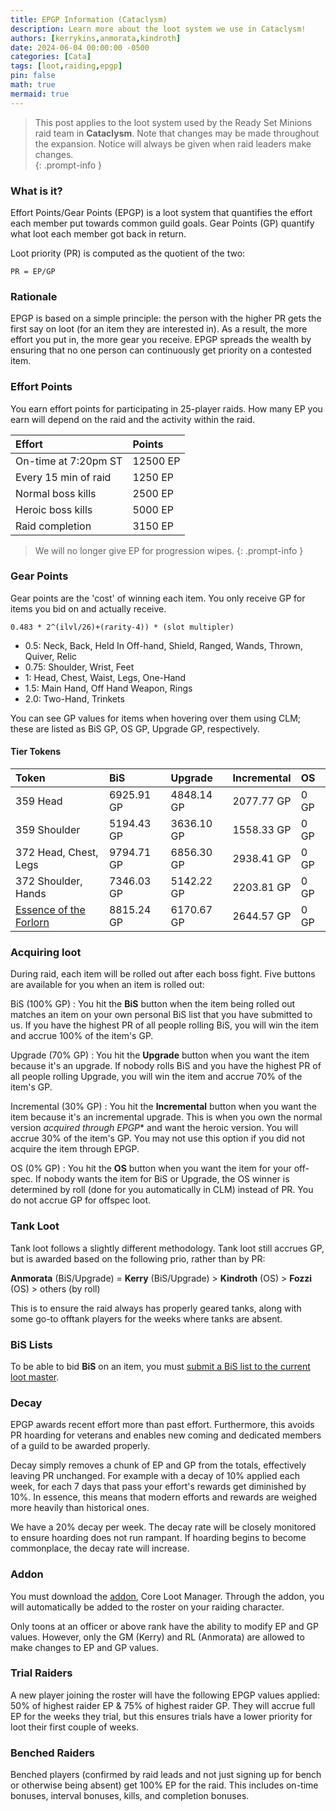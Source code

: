 ```yaml
---
title: EPGP Information (Cataclysm)
description: Learn more about the loot system we use in Cataclysm!
authors: [kerrykins,anmorata,kindroth]
date: 2024-06-04 00:00:00 -0500
categories: [Cata]
tags: [loot,raiding,epgp]
pin: false
math: true
mermaid: true
---
```


> This post applies to the loot system used by the Ready Set Minions raid team in **Cataclysm**. Note that changes may be made throughout the expansion. Notice will always be given when raid leaders make changes.   
{: .prompt-info }

### What is it?

Effort Points/Gear Points (EPGP) is a loot system that quantifies the effort each member put towards common guild goals. Gear Points (GP) quantify what loot each member got back in return.

Loot priority (PR) is computed as the quotient of the two:

```PR = EP/GP```

### Rationale

EPGP is based on a simple principle: the person with the higher PR gets the first say on loot (for an item they are interested in). As a result, the more effort you put in, the more gear you receive. EPGP spreads the wealth by ensuring that no one person can continuously get priority on a contested item.

### Effort Points

You earn effort points for participating in 25-player raids. How many EP you earn will depend on the raid and the activity within the raid.

| Effort                | Points         |
| :--------------------------- | :--------------- |
| On-time at 7:20pm ST         | 12500 EP   |
| Every 15 min of raid        | 1250 EP   |
| Normal boss kills        |  2500 EP   |
| Heroic boss kills      | 5000 EP   |
| Raid completion     | 3150 EP   |

> We will no longer give EP for progression wipes. 
{: .prompt-info }

### Gear Points

Gear points are the 'cost' of winning each item. You only receive GP for items you bid on and actually receive.

```0.483 * 2^(ilvl/26)+(rarity-4)) * (slot multipler)```

- 0.5: Neck, Back, Held In Off-hand, Shield, Ranged, Wands, Thrown, Quiver, Relic
- 0.75: Shoulder, Wrist, Feet
- 1: Head, Chest, Waist, Legs, One-Hand
- 1.5: Main Hand, Off Hand Weapon, Rings
- 2.0: Two-Hand, Trinkets

You can see GP values for items when hovering over them using CLM; these are listed as BiS GP, OS GP, Upgrade GP, respectively.

#### Tier Tokens

| Token                | BiS         | Upgrade | Incremental | OS |
| :-------------- | :-------------- | :-------------- | :-------------- |:-------------- |
| 359 Head       | 6925.91 GP   | 4848.14 GP   | 2077.77 GP   | 0 GP  |
| 359 Shoulder |  5194.43 GP   | 3636.10 GP   | 1558.33  GP   | 0 GP  |
| 372 Head, Chest, Legs        |  9794.71 GP   | 6856.30 GP   | 2938.41 GP   | 0 GP  |
| 372 Shoulder, Hands    |  7346.03 GP   | 5142.22 GP   | 2203.81 GP   | 0 GP  |
| [Essence of the Forlorn](https://www.wowhead.com/item=66998/essence-of-the-forlorn)     | 8815.24 GP   | 6170.67 GP   | 2644.57 GP   | 0 GP  |

### Acquiring loot

During raid, each item will be rolled out after each boss fight. Five buttons are available for you when an item is rolled out:

BiS (100% GP)
: You hit the **BiS** button when the item being rolled out matches an item on your own personal BiS list that you have submitted to us. If you have the highest PR of all people rolling BiS, you will win the item and accrue 100% of the item's GP.

Upgrade (70% GP)
: You hit the **Upgrade** button when you want the item because it's an upgrade. If nobody rolls BiS and you have the highest PR of all people rolling Upgrade, you will win the item and accrue 70% of the item's GP.

Incremental (30% GP)
: You hit the **Incremental** button when you want the item because it's an incremental upgrade. This is when you own the normal version *acquired through EPGP** and want the heroic version. You will accrue 30% of the item's GP. You may not use this option if you did not acquire the item through EPGP.

OS (0% GP) 
: You hit the **OS** button when you want the item for your off-spec. If nobody wants the item for BiS or Upgrade, the OS winner is determined by roll (done for you automatically in CLM) instead of PR. You do not accrue GP for offspec loot.

### Tank Loot
Tank loot follows a slightly different methodology. Tank loot still accrues GP, but is awarded based on the following prio, rather than by PR:

**Anmorata** (BiS/Upgrade) = **Kerry** (BiS/Upgrade) > **Kindroth** (OS) > **Fozzi** (OS) > others (by roll)

This is to ensure the raid always has properly geared tanks, along with some go-to offtank players for the weeks where tanks are absent.

### BiS Lists

To be able to bid **BiS** on an item, you must [submit a BiS list to the current loot master](https://enclavewow.github.io/posts/submitting-BiS-list/). 

### Decay 

EPGP awards recent effort more than past effort. Furthermore, this avoids PR hoarding for veterans and enables new coming and dedicated members of a guild to be awarded properly.

Decay simply removes a chunk of EP and GP from the totals, effectively leaving PR unchanged. For example with a decay of 10% applied each week, for each 7 days that pass your effort's rewards get diminished by 10%. In essence, this means that modern efforts and rewards are weighed more heavily than historical ones.

We have a 20% decay per week. The decay rate will be closely monitored to ensure hoarding does not run rampant. If hoarding begins to become commonplace, the decay rate will increase.

### Addon

You must download the [addon](https://www.curseforge.com/wow/addons/classic-loot-manager), Core Loot Manager. Through the addon, you will automatically be added to the roster on your raiding character.

Only toons at an officer or above rank have the ability to modify EP and GP values. However, only the GM (Kerry) and RL (Anmorata) are allowed to make changes to EP and GP values.

### Trial Raiders

A new player joining the roster will have the following EPGP values applied: 50% of highest raider EP & 75% of highest raider GP. They will accrue full EP for the weeks they trial, but this ensures trials have a lower priority for loot their first couple of weeks.

### Benched Raiders

Benched players (confirmed by raid leads and not just signing up for bench or otherwise being absent) get 100% EP for the raid. This includes on-time bonuses, interval bonuses, kills, and completion bonuses. 